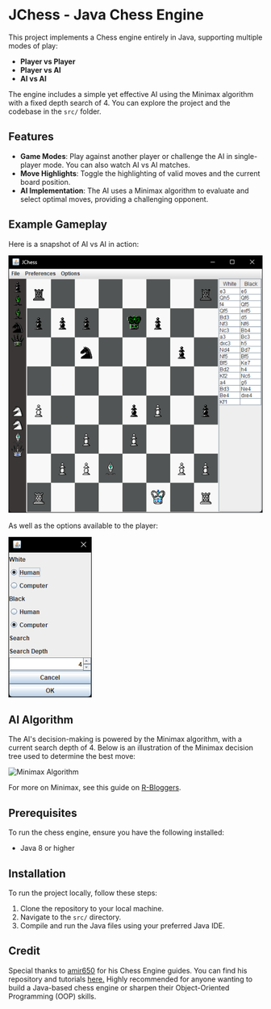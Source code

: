 # JChess - Java Chess Engine

This project implements a Chess engine entirely in Java, supporting multiple modes of play:

- **Player vs Player**
- **Player vs AI**
- **AI vs AI**

The engine includes a simple yet effective AI using the Minimax algorithm with a fixed depth search of 4. You can explore the project and the codebase in the `src/` folder.

## Features

- **Game Modes**: Play against another player or challenge the AI in single-player mode. You can also watch AI vs AI matches.
- **Move Highlights**: Toggle the highlighting of valid moves and the current board position.
- **AI Implementation**: The AI uses a Minimax algorithm to evaluate and select optimal moves, providing a challenging opponent.

## Example Gameplay

Here is a snapshot of AI vs AI in action:

![AI vs AI Game](images/zchessboard.png)


As well as the options available to the player:

![Options](images/optionz.png)

## AI Algorithm

The AI's decision-making is powered by the Minimax algorithm, with a current search depth of 4. Below is an illustration of the Minimax decision tree used to determine the best move:

![Minimax Algorithm](https://www.codertime.org/minimax-chess-engine-programming-r/chess_minimax.png)

For more on Minimax, see this guide on [R-Bloggers](https://www.r-bloggers.com/2022/07/programming-a-simple-minimax-chess-engine-in-r/).

## Prerequisites

To run the chess engine, ensure you have the following installed:
- Java 8 or higher

## Installation

To run the project locally, follow these steps:
1. Clone the repository to your local machine.
2. Navigate to the `src/` directory.
3. Compile and run the Java files using your preferred Java IDE.

## Credit
Special thanks to [amir650](https://www.youtube.com/@amir650)  for his Chess Engine guides. You can find his repository and tutorials [here.](https://github.com/amir650/BlackWidow-Chess) Highly recommended for anyone wanting to build a Java-based chess engine or sharpen their Object-Oriented Programming (OOP) skills.
